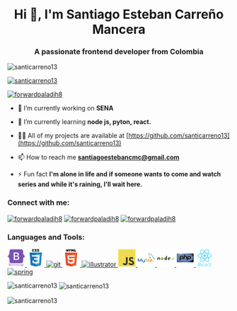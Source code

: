 <h1 align="center">Hi 👋, I'm Santiago Esteban Carreño Mancera</h1>
<h3 align="center">A passionate frontend developer from Colombia</h3>

<p align="left"> <img src="https://komarev.com/ghpvc/?username=santicarreno13&label=Profile%20views&color=0fc72e&style=plastic" alt="santicarreno13" /> </p>

<p align="left"> <a href="https://github.com/ryo-ma/github-profile-trophy"><img src="https://github-profile-trophy.vercel.app/?username=santicarreno13" alt="santicarreno13" /></a> </p>

<p align="left"> <a href="https://twitter.com/forwardpaladih8" target="blank"><img src="https://img.shields.io/twitter/follow/forwardpaladih8?logo=twitter&style=for-the-badge" alt="forwardpaladih8" /></a> </p>

- 🔭 I’m currently working on **SENA**

- 🌱 I’m currently learning **node js, pyton, react.**

- 👨‍💻 All of my projects are available at [https://github.com/santicarreno13](https://github.com/santicarreno13)

- 📫 How to reach me **santiagoestebancmc@gmail.com**

- ⚡ Fun fact **I'm alone in life and if someone wants to come and watch series and while it's raining, I'll wait here.**

<h3 align="left">Connect with me:</h3>
<p align="left">
<a href="https://twitter.com/forwardpaladih8" target="blank"><img align="center" src="https://raw.githubusercontent.com/rahuldkjain/github-profile-readme-generator/master/src/images/icons/Social/twitter.svg" alt="forwardpaladih8" height="30" width="40" /></a>
<a href="https://instagram.com/forwardpaladih8" target="blank"><img align="center" src="https://raw.githubusercontent.com/rahuldkjain/github-profile-readme-generator/master/src/images/icons/Social/instagram.svg" alt="forwardpaladih8" height="30" width="40" /></a>
<a href="https://www.youtube.com/c/forwardpaladih8" target="blank"><img align="center" src="https://raw.githubusercontent.com/rahuldkjain/github-profile-readme-generator/master/src/images/icons/Social/youtube.svg" alt="forwardpaladih8" height="30" width="40" /></a>
</p>

<h3 align="left">Languages and Tools:</h3>
<p align="left"> <a href="https://getbootstrap.com" target="_blank" rel="noreferrer"> <img src="https://raw.githubusercontent.com/devicons/devicon/master/icons/bootstrap/bootstrap-plain-wordmark.svg" alt="bootstrap" width="40" height="40"/> </a> <a href="https://www.w3schools.com/css/" target="_blank" rel="noreferrer"> <img src="https://raw.githubusercontent.com/devicons/devicon/master/icons/css3/css3-original-wordmark.svg" alt="css3" width="40" height="40"/> </a> <a href="https://git-scm.com/" target="_blank" rel="noreferrer"> <img src="https://www.vectorlogo.zone/logos/git-scm/git-scm-icon.svg" alt="git" width="40" height="40"/> </a> <a href="https://www.w3.org/html/" target="_blank" rel="noreferrer"> <img src="https://raw.githubusercontent.com/devicons/devicon/master/icons/html5/html5-original-wordmark.svg" alt="html5" width="40" height="40"/> </a> <a href="https://www.adobe.com/in/products/illustrator.html" target="_blank" rel="noreferrer"> <img src="https://www.vectorlogo.zone/logos/adobe_illustrator/adobe_illustrator-icon.svg" alt="illustrator" width="40" height="40"/> </a> <a href="https://developer.mozilla.org/en-US/docs/Web/JavaScript" target="_blank" rel="noreferrer"> <img src="https://raw.githubusercontent.com/devicons/devicon/master/icons/javascript/javascript-original.svg" alt="javascript" width="40" height="40"/> </a> <a href="https://www.mysql.com/" target="_blank" rel="noreferrer"> <img src="https://raw.githubusercontent.com/devicons/devicon/master/icons/mysql/mysql-original-wordmark.svg" alt="mysql" width="40" height="40"/> </a> <a href="https://nodejs.org" target="_blank" rel="noreferrer"> <img src="https://raw.githubusercontent.com/devicons/devicon/master/icons/nodejs/nodejs-original-wordmark.svg" alt="nodejs" width="40" height="40"/> </a> <a href="https://www.php.net" target="_blank" rel="noreferrer"> <img src="https://raw.githubusercontent.com/devicons/devicon/master/icons/php/php-original.svg" alt="php" width="40" height="40"/> </a> <a href="https://reactjs.org/" target="_blank" rel="noreferrer"> <img src="https://raw.githubusercontent.com/devicons/devicon/master/icons/react/react-original-wordmark.svg" alt="react" width="40" height="40"/> </a> <a href="https://spring.io/" target="_blank" rel="noreferrer"> <img src="https://www.vectorlogo.zone/logos/springio/springio-icon.svg" alt="spring" width="40" height="40"/> </a> </p>

<p><img align="left" src="https://github-readme-stats.vercel.app/api/top-langs?username=santicarreno13&show_icons=true&bg_color=2cddc8&locale=en&layout=compact" alt="santicarreno13" /></p>

<p>&nbsp;<img align="center" src="https://github-readme-stats.vercel.app/api?username=santicarreno13&show_icons=true&theme=dark&bg_color=7f00ad&locale=en" alt="santicarreno13" /></p>

<p><img align="center" src="https://github-readme-streak-stats.herokuapp.com/?user=santicarreno13&theme=highcontrast" alt="santicarreno13" /></p>
